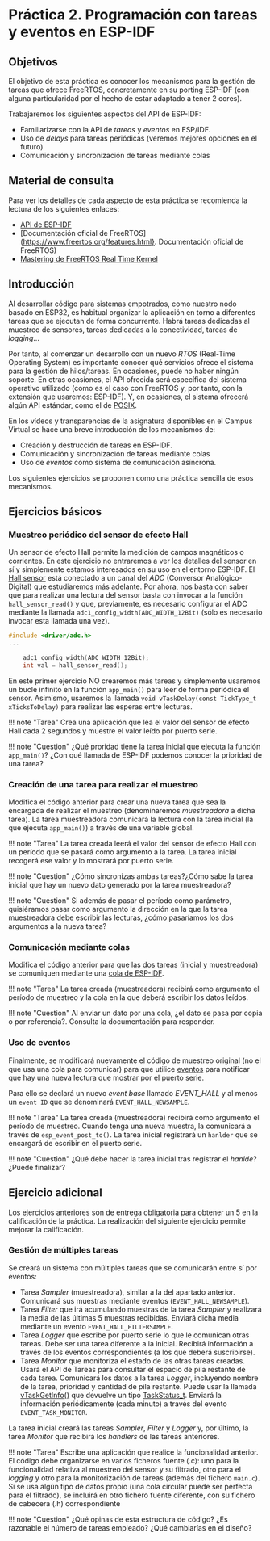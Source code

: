 # Práctica 2. Programación con tareas y eventos en ESP-IDF

## Objetivos

El objetivo  de esta práctica es conocer los mecanismos para la gestión de tareas
que ofrece FreeRTOS, concretamente en su porting  ESP-IDF (con alguna
particularidad por el hecho de estar adaptado a tener 2 cores).

Trabajaremos los siguientes aspectos del API de ESP-IDF:

* Familiarizarse con la API de *tareas* y *eventos* en ESP/IDF.
* Uso de *delays* para tareas periódicas (veremos mejores opciones en el futuro)
* Comunicación y sincronización de tareas mediante colas

## Material de consulta
Para ver los detalles de cada aspecto de esta práctica se recomienda la lectura de los siguientes enlaces:

* [API de ESP-IDF](https://docs.espressif.com/projects/esp-idf/en/stable/api-reference/system/freertos.html)
* [Documentación oficial de FreeRTOS](https://www.freertos.org/features.html}. Documentación oficial de FreeRTOS)
* [Mastering de FreeRTOS Real Time Kernel](https://www.freertos.org/fr-content-src/uploads/2018/07/161204_Mastering_the_FreeRTOS_Real_Time_Kernel-A_Hands-On_Tutorial_Guide.pdf)

## Introducción

Al desarrollar código para sistemas empotrados, como nuestro nodo basado en ESP32, es habitual organizar la aplicación en torno a diferentes tareas que se ejecutan de forma concurrente. Habrá tareas dedicadas al muestreo de sensores, tareas dedicadas a la conectividad, tareas de *logging*... 

Por tanto, al comenzar un desarrollo con un nuevo *RTOS* (Real-Time Operating System) es importante conocer qué servicios ofrece el sistema para la gestión de hilos/tareas. En ocasiones, puede no haber ningún soporte. En otras ocasiones, el API ofrecida será específica del sistema operativo utilizado (como es el caso con FreeRTOS y, por tanto, con la extensión que usaremos: ESP-IDF). Y, en ocasiones, el sistema ofrecerá algún API estándar, como el de [POSIX](https://pubs.opengroup.org/onlinepubs/9699919799/basedefs/pthread.h.html).

En los vídeos y transparencias de la asignatura disponibles en el Campus Virtual se hace una breve introducción de los mecanismos de:

* Creación y destrucción de tareas en ESP-IDF.
* Comunicación y sincronización de tareas mediante colas 
* Uso de *eventos* como sistema de comunicación asíncrona.

Los siguientes ejercicios se proponen como una práctica sencilla de esos mecanismos.


## Ejercicios básicos

### Muestreo periódico del sensor de efecto Hall
Un sensor de efecto Hall permite la medición de campos magnéticos o corrientes. En este ejercicio no entraremos a ver los detalles del sensor en sí y simplemente estamos interesados en su uso en el entorno ESP-IDF. El [Hall sensor](https://docs.espressif.com/projects/esp-idf/en/v4.0.3/api-reference/peripherals/adc.html#_CPPv416hall_sensor_readv) está conectado a un canal del *ADC* (Conversor Analógico-Digital) que estudiaremos más adelante. Por ahora, nos basta con saber que para realizar una lectura del sensor basta con invocar a la función `hall_sensor_read()` y que, previamente, es necesario configurar el ADC mediante la llamada `adc1_config_width(ADC_WIDTH_12Bit)` (sólo es necesario invocar esta llamada una vez).

```c
#include <driver/adc.h>
...

    adc1_config_width(ADC_WIDTH_12Bit);
    int val = hall_sensor_read();
```
En este primer ejercicio NO crearemos más tareas y simplemente usaremos un bucle infinito en la función `app_main()` para leer de forma periódica el sensor. Asimismo, usaremos la llamada `void vTaskDelay(const TickType_t xTicksToDelay)` para realizar las esperas entre lecturas.

!!! note "Tarea"
   Crea una aplicación que lea el valor del sensor de efecto Hall cada 2 segundos y muestre el valor leído por puerto serie.

!!! note "Cuestion"
    ¿Qué proridad tiene la tarea inicial que ejecuta la función `app_main()`? ¿Con qué llamada de ESP-IDF podemos conocer la prioridad de una tarea?


### Creación de una tarea para realizar el muestreo

Modifica el código anterior para crear una nueva tarea que sea la encargada de realizar el muestreo (denominaremos *muestreadora* a dicha tarea). La tarea muestreadora comunicará la lectura con la tarea inicial (la que ejecuta `app_main()`) a través de una variable global.

!!! note "Tarea"
   La tarea creada leerá el valor del sensor de efecto Hall con un período que se pasará como argumento a la tarea. La tarea inicial recogerá ese valor y lo mostrará por puerto serie.

!!! note "Cuestion"
    ¿Cómo sincronizas ambas tareas?¿Cómo sabe la tarea inicial que hay un nuevo dato generado por la tarea muestreadora?

!!! note "Cuestion"
    Si además de pasar el período como parámetro, quisiéramos pasar como argumento la dirección en la que la tarea muestreadora debe escribir las lecturas, ¿cómo pasaríamos los dos argumentos a la nueva tarea?


### Comunicación mediante colas

Modifica el código anterior para que las dos tareas (inicial y muestreadora) se comuniquen mediante una [cola de ESP-IDF](https://docs.espressif.com/projects/esp-idf/en/latest/esp32/api-reference/system/freertos.html#queue-api).

!!! note "Tarea" 
    La tarea creada (muestreadora) recibirá como argumento el período de muestreo y la cola en la que deberá escribir los datos leídos.
  
!!! note "Cuestion"
    Al enviar un dato por una cola, ¿el dato se pasa por copia o por referencia?. Consulta la documentación para responder.

### Uso de eventos

Finalmente, se modificará nuevamente el código de muestreo original (no el que usa una cola para comunicar) para que utilice [eventos](https://docs.espressif.com/projects/esp-idf/en/latest/esp32/api-reference/system/esp_event.html) para notificar que hay una nueva lectura que mostrar por el puerto serie.

Para ello se declará un nuevo *event base* llamado *EVENT_HALL* y al menos un `event ID` que se denominará `EVENT_HALL_NEWSAMPLE`.

!!! note "Tarea" 
    La tarea creada (muestreadora) recibirá como argumento el período de muestreo. Cuando tenga una nueva muestra, la comunicará a través de `esp_event_post_to()`. La tarea inicial registrará un `hanlder` que se encargará de escribir en el puerto serie.

 !!! note "Cuestion"
    ¿Qué debe hacer la tarea inicial tras registrar el *hanlde*? ¿Puede finalizar?   
 
## Ejercicio adicional
Los ejercicios anteriores son de entrega obligatoria para obtener un 5 en la calificación de la práctica. La realización del siguiente ejercicio permite mejorar la calificación.

### Gestión de múltiples tareas
Se creará un sistema con múltiples tareas que se comunicarán entre sí por eventos:

* Tarea *Sampler* (muestreadora), similar a la del apartado anterior. Comunicará sus muestras mediante eventos (`EVENT_HALL_NEWSAMPLE`).
* Tarea *Filter* que irá acumulando muestras de la tarea *Sampler* y realizará la media  de las últimas 5 muestras recibidas. Enviará dicha media mediante un evento `EVENT_HALL_FILTERSAMPLE`.
* Tarea *Logger* que escribe por puerto serie lo que le comunican otras tareas. Debe ser una tarea diferente a la inicial. Recibirá información a través de los eventos correspondientes (a los que deberá suscribirse).
* Tarea *Monitor* que monitoriza el estado de las otras tareas creadas. Usará el API de Tareas para consultar el espacio de pila restante de cada tarea. Comunicará los datos a la tarea *Logger*, incluyendo nombre de la tarea, prioridad y cantidad de pila restante. Puede usar la llamada [vTaskGetInfo()](https://docs.espressif.com/projects/esp-idf/en/latest/esp32/api-reference/system/freertos.html#task-api) que devuelve un tipo [TaskStatus_t](https://www.freertos.org/vTaskGetInfo.html#TaskStatus_t). Enviará la información periódicamente (cada minuto) a través del evento `EVENT_TASK_MONITOR`.

La tarea inicial creará las tareas *Sampler*, *Filter* y *Logger* y, por último, la tarea *Monitor* que recibirá los *handlers* de las tareas anteriores. 

!!! note "Tarea" 
    Escribe una aplicación que realice la funcionalidad anterior. El código debe organizarse en varios ficheros fuente (.c): uno para la funcionalidad relativa al muestreo del sensor y su filtrado, otro para el *logging* y otro para la monitorización de tareas (además del fichero `main.c`). Si se usa algún tipo de datos propio (una cola circular puede ser perfecta para el filtrado), se incluirá en otro fichero fuente diferente, con su fichero de cabecera (.h) correspondiente

 !!! note "Cuestion"
    ¿Qué opinas de esta estructura de código? ¿Es razonable el número de tareas empleado? ¿Qué cambiarías en el diseño? 



